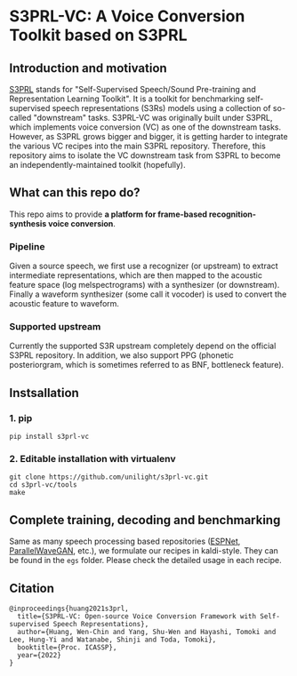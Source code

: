 # S3PRL-VC: A Voice Conversion Toolkit based on S3PRL

## Introduction and motivation

[S3PRL](https://github.com/s3prl/s3prl) stands for "Self-Supervised Speech/Sound Pre-training and Representation Learning Toolkit". It is a toolkit for benchmarking self-supervised speech representations (S3Rs) models using a collection of so-called "downstream" tasks. S3PRL-VC was originally built under S3PRL, which implements voice conversion (VC) as one of the downstream tasks. However, as S3PRL grows bigger and bigger, it is getting harder to integrate the various VC recipes into the main S3PRL repository. Therefore, this repository aims to isolate the VC downstream task from S3PRL to become an independently-maintained toolkit (hopefully).

## What can this repo do?

This repo aims to provide **a platform for frame-based recognition-synthesis voice conversion**.

### Pipeline

Given a source speech, we first use a recognizer (or upstream) to extract intermediate representations, which are then mapped to the acoustic feature space (log melspectrograms) with a synthesizer (or downstream). Finally a waveform synthesizer (some call it vocoder) is used to convert the acoustic feature to waveform.

### Supported upstream

Currently the supported S3R upstream completely depend on the official S3PRL repository. In addition, we also support PPG (phonetic posteriorgram, which is sometimes referred to as BNF, bottleneck feature).

## Instsallation 

### 1. pip

```
pip install s3prl-vc
```

### 2. Editable installation with virtualenv
```
git clone https://github.com/unilight/s3prl-vc.git
cd s3prl-vc/tools
make
```

## Complete training, decoding and benchmarking

Same as many speech processing based repositories ([ESPNet](https://github.com/espnet/espnet), [ParallelWaveGAN](https://github.com/kan-bayashi/ParallelWaveGAN), etc.), we formulate our recipes in kaldi-style. They can be found in the `egs` folder. Please check the detailed usage in each recipe.

## Citation

```
@inproceedings{huang2021s3prl,
  title={S3PRL-VC: Open-source Voice Conversion Framework with Self-supervised Speech Representations},
  author={Huang, Wen-Chin and Yang, Shu-Wen and Hayashi, Tomoki and Lee, Hung-Yi and Watanabe, Shinji and Toda, Tomoki},
  booktitle={Proc. ICASSP},
  year={2022}
}
```